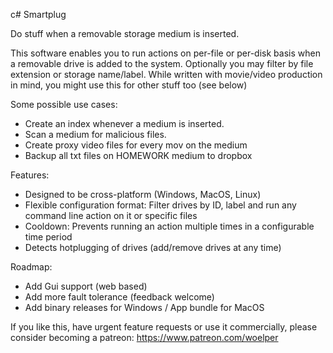 c# Smartplug

Do stuff when a removable storage medium is inserted.

This software enables you to run actions on per-file or per-disk basis when a removable drive is added to the system. Optionally you may filter by file extension or storage name/label. While written with movie/video production in mind, you might use this for other stuff too (see below)

Some possible use cases:

- Create an index whenever a medium is inserted.
- Scan a medium for malicious files.
- Create proxy video files for every mov on the medium
- Backup all txt files on HOMEWORK medium to dropbox

Features:

- Designed to be cross-platform (Windows, MacOS, Linux)
- Flexible configuration format: Filter drives by ID, label and run any command line action on it or specific files
- Cooldown: Prevents running an action multiple times in a configurable time period
- Detects hotplugging of drives (add/remove drives at any time)

Roadmap:

- Add Gui support (web based)
- Add more fault tolerance (feedback welcome)
- Add binary releases for Windows / App bundle for MacOS

If you like this, have urgent feature requests or use it commercially, please consider becoming a patreon:
https://www.patreon.com/woelper
